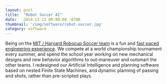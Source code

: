 ```yaml
---
layout: post
title:  "Robot Soccer AI"
date:   2014-12-13 00:00:00 -0700
thumbnail: '/img/software/robot-soccer.jpg'
category: software
---
```

Being on the <a href="http://rfcbots.com/">MIT / Harvard Robocup Soccer team</a> is a fun and <a href="https://www.youtube.com/watch?v=Q2VanBFx5nk">fast paced engineering experience</a>. We compete at a world championship tournament every summer, and spend the school year working on new mechanical designs and new behavior algorithms to out-maneuver and outsmart the other teams. I redesigned our Artificial Intelligence and planning software based on nested Finite State Machines, and dynamic planning of passing and shots, rather than pre-scripted plays. 